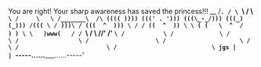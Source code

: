 You are right!
Your sharp awareness has saved the princess!!!
                 __
                /__`.
               / \ `\\
              /   \  `\
             /     \   \
            /_______\  /\
            (((( ))))
           (((' . ')))
           (((\_-_/)))
           (((_) (_)))
          /((( \ / )))\
         / (((  ^  ))) \
        / / ((  ^  )) \ \
       ( (   \  ^  /   ) )
        \ \   )www(   / /
         `\\ /     \ //'
           /'       `\
          /           \
         /             \
        /               \
       /                 \
      /                   \
     /                     \
    /                       \
   /                         \
  /                           \ jgs
 |                             |
  `-----......_____......-----'